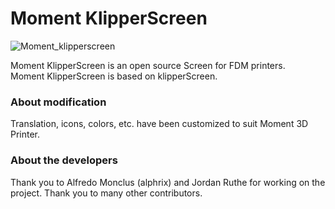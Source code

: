 # Moment KlipperScreen   

![Moment_klipperscreen](https://github.com/MOMENT3D/KlipperScreen/assets/139463388/5b4a9e54-6b81-4a74-aad4-ffd6bf25a68a)

Moment KlipperScreen is an open source Screen for FDM printers.   
Moment KlipperScreen is based on klipperScreen.

### About modification
Translation, icons, colors, etc. have been customized to suit Moment 3D Printer.

### About the developers
Thank you to Alfredo Monclus (alphrix) and Jordan Ruthe for working on the project. Thank you to many other contributors.

